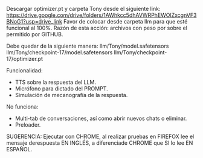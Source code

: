 Descargar optimizer.pt y carpeta Tony desde el siguiente link:
 https://drive.google.com/drive/folders/1AWhkcc5dhAVWRPhEWOlZxcgnVF3BNoG1?usp=drive_link
 Favor de colocar desde carpeta llm para que esté funcional al 100%.
 Razón de esta acción: archivos con peso por sobre el permitido por GITHUB.

 Debe quedar de la siguiente manera:
 llm/Tony/model.safetensors
 llm/Tony/checkpoint-17/model.safetensors
 llm/Tony/checkpoint-17/optimizer.pt

 Funcionalidad:
 - TTS sobre la respuesta del LLM.
 - Micrófono para dictado del PROMPT.
 - Simulación de mecanografía de la respuesta.

 No funciona:
 - Multi-tab de conversaciones, así como abrir nuevos chats o eliminar.
 - Preloader.

 SUGERENCIA:
 Ejecutar con CHROME, al realizar pruebas en FIREFOX lee el mensaje derespuesta EN INGLÉS, a diferenciade CHROME que SI lo lee EN ESPAÑOL.
